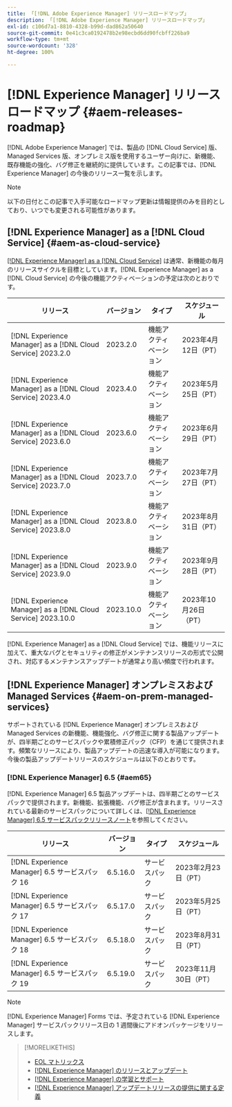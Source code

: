 ```yaml
---
title: 「[!DNL Adobe Experience Manager] リリースロードマップ」
description: 「[!DNL Adobe Experience Manager] リリースロードマップ」
exl-id: c106d7a1-8810-4328-b99d-dad862a50640
source-git-commit: 0e41c3ca0192478b2e98ecbd6dd90fcbff226ba9
workflow-type: tm+mt
source-wordcount: '328'
ht-degree: 100%

---
```


# [!DNL Experience Manager] リリースロードマップ {#aem-releases-roadmap}

[!DNL Adobe Experience Manager] では、製品の [!DNL Cloud Service] 版、Managed Services 版、オンプレミス版を使用するユーザー向けに、新機能、既存機能の強化、バグ修正を継続的に提供しています。この記事では、[!DNL Experience Manager] の今後のリリース一覧を示します。

>[!NOTE]
>
>以下の日付とこの記事で入手可能なロードマップ更新は情報提供のみを目的としており、いつでも変更される可能性があります。

## [!DNL Experience Manager] as a [!DNL Cloud Service] {#aem-as-cloud-service}

[[!DNL Experience Manager] as a [!DNL Cloud Service]](https://experienceleague.adobe.com/docs/experience-manager-cloud-service/content/release-notes/home.html?lang=ja) は通常、新機能の毎月のリリースサイクルを目標としています。[!DNL Experience Manager] as a [!DNL Cloud Service] の今後の機能アクティベーションの予定は次のとおりです。

| リリース | バージョン | タイプ | スケジュール |
|---|---|---|---|
| [!DNL Experience Manager] as a [!DNL Cloud Service] 2023.2.0 | 2023.2.0 | 機能アクティベーション | 2023年4月12日（PT） |
| [!DNL Experience Manager] as a [!DNL Cloud Service] 2023.4.0 | 2023.4.0 | 機能アクティベーション | 2023年5月25日（PT） |
| [!DNL Experience Manager] as a [!DNL Cloud Service] 2023.6.0 | 2023.6.0 | 機能アクティベーション | 2023年6月29日（PT） |
| [!DNL Experience Manager] as a [!DNL Cloud Service] 2023.7.0 | 2023.7.0 | 機能アクティベーション | 2023年7月27日（PT） |
| [!DNL Experience Manager] as a [!DNL Cloud Service] 2023.8.0 | 2023.8.0 | 機能アクティベーション | 2023年8月31日（PT） |
| [!DNL Experience Manager] as a [!DNL Cloud Service] 2023.9.0 | 2023.9.0 | 機能アクティベーション | 2023年9月28日（PT） |
| [!DNL Experience Manager] as a [!DNL Cloud Service] 2023.10.0 | 2023.10.0 | 機能アクティベーション | 2023年10月26日（PT） |

[!DNL Experience Manager] as a [!DNL Cloud Service] では、機能リリースに加えて、重大なバグとセキュリティの修正がメンテナンスリリースの形式で公開され、対応するメンテナンスアップデートが通常より高い頻度で行われます。

## [!DNL Experience Manager] オンプレミスおよび Managed Services {#aem-on-prem-managed-services}

サポートされている [!DNL Experience Manager] オンプレミスおよび Managed Services の新機能、機能強化、バグ修正に関する製品アップデートが、四半期ごとのサービスパックや累積修正パック（CFP）を通じて提供されます。頻繁なリリースにより、製品アップデートの迅速な導入が可能になります。今後の製品アップデートリリースのスケジュールは以下のとおりです。

### [!DNL Experience Manager] 6.5 {#aem65}

[!DNL Experience Manager] 6.5 製品アップデートは、四半期ごとのサービスパックで提供されます。新機能、拡張機能、バグ修正が含まれます。リリースされている最新のサービスパックについて詳しくは、[[!DNL Experience Manager] 6.5 サービスパックリリースノート](https://experienceleague.adobe.com/docs/experience-manager-65/release-notes/release-notes.html?lang=ja)を参照してください。

| リリース | バージョン | タイプ | スケジュール |
|---|---|---|---|
| [!DNL Experience Manager] 6.5 サービスパック 16 | 6.5.16.0 | サービスパック | 2023年2月23日（PT） |
| [!DNL Experience Manager] 6.5 サービスパック 17 | 6.5.17.0 | サービスパック | 2023年5月25日（PT） |
| [!DNL Experience Manager] 6.5 サービスパック 18 | 6.5.18.0 | サービスパック | 2023年8月31日（PT） |
| [!DNL Experience Manager] 6.5 サービスパック 19 | 6.5.19.0 | サービスパック | 2023年11月30日（PT） |

>[!NOTE]
>
>[!DNL Experience Manager] Forms では、予定されている [!DNL Experience Manager] サービスパックリリース日の 1 週間後にアドオンパッケージをリリースします。

>[!MORELIKETHIS]
>
>* [EOL マトリックス](https://helpx.adobe.com/jp/support/programs/eol-matrix.html)
>* [[!DNL Experience Manager] のリリースとアップデート](https://experienceleague.adobe.com/docs/experience-manager-release-information/aem-release-updates/aem-releases-updates.html?lang=ja)
>* [[!DNL Experience Manager]  の学習とサポート](https://experienceleague.adobe.com/docs/experience-manager-cloud-service.html?lang=ja)
>* [[!DNL Experience Manager] アップデートリリースの提供に関する定義](/help/update-release-vehicle-definitions.md)

